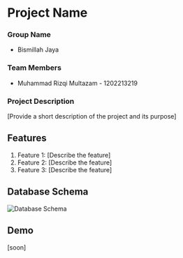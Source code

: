 # Project Name

### Group Name
- Bismillah Jaya

### Team Members
- Muhammad Rizqi Multazam - 1202213219

### Project Description
[Provide a short description of the project and its purpose]

## Features
1. Feature 1: [Describe the feature]
2. Feature 2: [Describe the feature]
3. Feature 3: [Describe the feature]

## Database Schema
![Database Schema](./path-to-schema-image)

## Demo
[soon]
